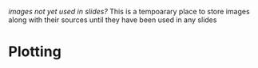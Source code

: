 *images not yet used in slides?*
This is a tempoarary place to store images along with their sources
until they have been used in any slides


# Plotting


